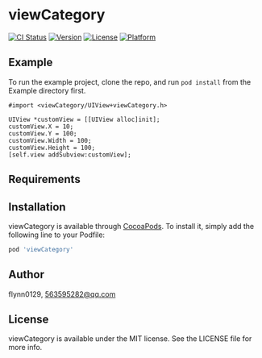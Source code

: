 # viewCategory

[![CI Status](https://img.shields.io/travis/flynn0129/viewCategory.svg?style=flat)](https://travis-ci.org/flynn0129/viewCategory)
[![Version](https://img.shields.io/cocoapods/v/viewCategory.svg?style=flat)](https://cocoapods.org/pods/viewCategory)
[![License](https://img.shields.io/cocoapods/l/viewCategory.svg?style=flat)](https://cocoapods.org/pods/viewCategory)
[![Platform](https://img.shields.io/cocoapods/p/viewCategory.svg?style=flat)](https://cocoapods.org/pods/viewCategory)

## Example

To run the example project, clone the repo, and run `pod install` from the Example directory first.

```
#import <viewCategory/UIView+viewCategory.h>
```

```
UIView *customView = [[UIView alloc]init];
customView.X = 10;
customView.Y = 100;
customView.Width = 100;
customView.Height = 100;
[self.view addSubview:customView];
```


## Requirements

## Installation

viewCategory is available through [CocoaPods](https://cocoapods.org). To install
it, simply add the following line to your Podfile:

```ruby
pod 'viewCategory'
```

## Author

flynn0129, 563595282@qq.com

## License

viewCategory is available under the MIT license. See the LICENSE file for more info.
